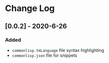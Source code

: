 # Change Log

## [0.0.2] - 2020-6-26
### Added
- `commonlisp.tmLanguage` file syntax highlighting
- `commonlisp.json` file for snippets
